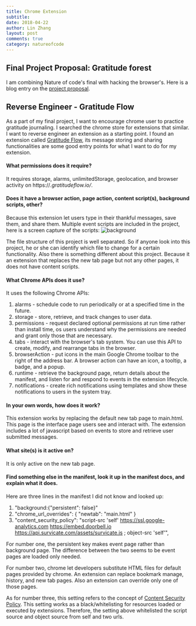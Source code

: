 ```yaml
---
title: Chrome Extension
subtitle:
date: 2018-04-22
author: Lin Zhang
layout: post
comments: true
category: natureofcode
---
```

## Final Project Proposal: Gratitude forest

I am combining Nature of code's final with hacking the browser's. Here is a blog entry on the [project proposal](https://linzhangcs.github.io/blog/natureofcode/2018/04/15/gratitudeforest.html).

## Reverse Engineer - Gratitude Flow

As a part of my final project, I want to encourage chrome user to practice gratitude journaling. I searched the chrome store for extensions that similar. I want to reverse engineer an extension as a starting point. I found an extension called [Gratitude Flow](https://chrome.google.com/webstore/detail/gratitude-flow-happiness/bemnjoaibicimpimbigfmhoadacfaian), its message storing and sharing functionalities are some good entry points for what I want to do for my extension.

#### What permissions does it require?

It requires storage, alarms, unlimitedStorage, geolocation, and browser activity on https://*.gratitudeflow.io/*.

#### Does it have a browser action, page action, content script(s), background scripts, other?

Because this extension let users type in their thankful messages, save them, and share them. Multiple event scripts are included in the project, here is a screen capture of the scripts:
![background]({{site.baseurl}}/img/noc/background.png)

The file structure of this project is well separated. So if anyone look into this project, he or she can identify which file to change for a certain functionality. Also there is something different about this project. Because it an extension that replaces the new tab page but not any other pages, it does not have content scripts.

#### What Chrome APIs does it use?

It uses the following Chrome APIs:
1. alarms - schedule code to run periodically or at a specified time in the future.
2. storage - store, retrieve, and track changes to user data.
3. permissions - request declared optional permissions at run time rather than install time, os users understand why the permissions are needed and grant only those that are necessary.
4. tabs - interact with the browser's tab system. You can use this API to create, modify, and rearrange tabs in the browser.
5. browserAction - put icons in the main Google Chrome toolbar to the right of the address bar. A browser action can have an icon, a tooltip, a badge, and a popup.
6. runtime - retrieve the background page, return details about the manifest, and listen for and respond to events in the extension lifecycle.
7. notifications -  create rich notifications using templates and show these notifications to users in the system tray.

#### In your own words, how does it work?

This extension works by replacing the default new tab page to main.html. This page is the interface page users see and interact with. The extension includes a lot of javascript based on events to store and retrieve user submitted messages. 

#### What site(s) is it active on?

It is only active on the new tab page.

#### Find something else in the manifest, look it up in the manifest docs, and explain what it does.

Here are three lines in the manifest I did not know and looked up:
1. "background:{"persistent": false}"
2. "chrome_url_overrides": {
        "newtab": "main.html"
    }
3. "content_security_policy": "script-src 'self' https://ssl.google-analytics.com https://embed.doorbell.io https://api.survicate.com/assets/survicate.js ; object-src 'self'",

For number one, the persistent key makes event page rather than background page. The difference between the two seems to be event pages are loaded only needed.

For number two, chrome let developers substitute HTML files for default pages provided by chrome. An extension can replace bookmark manage, history, and new tab pages. Also an extension can override only one of those pages.

As for number three, this setting refers to the concept of [Content Security Policy](https://en.wikipedia.org/wiki/Content_Security_Policy). This setting works as a black/whitelisting for resources loaded or executed by extensions. Therefore, the setting above whitelisted the script source and object source from self and two urls.
